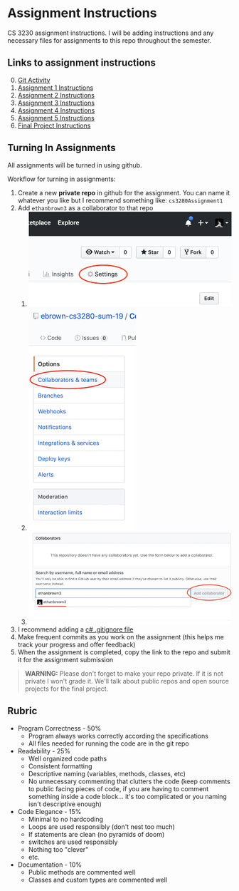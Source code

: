 # Assignment Instructions #

CS 3230 assignment instructions. I will be adding instructions and any necessary files for assignments to this repo throughout the semester.

## Links to assignment instructions ##

0. [Git Activity](GitActivity.md)
1. [Assignment 1 Instructions](Assignment1.md)
2. [Assignment 2 Instructions](Assignment2.md)
3. [Assignment 3 Instructions](Assignment3.md)
4. [Assignment 4 Instructions](Assignment4.md)
5. [Assignment 5 Instructions](Assignment5.md)
6. [Final Project Instructions](FinalProject.md)

## Turning In Assignments ##

All assignments will be turned in using github.

Workflow for turning in assignments:

1. Create a new **private repo** in github for the assignment. You can name it whatever you like but I recommend something like: `cs3280Assignment1`
2. Add `ethanbrown3` as a collaborator to that repo
   1. ![settings](images/repo-settings.png)
   2. ![collaborators](images/repo-collaborators.png)
   3. ![add collaborator](images/repo-add-collaborator.png)
3. I recommend adding a [c# .gitignore file](https://www.gitignore.io/api/csharp)
4. Make frequent commits as you work on the assignment (this helps me track your progress and offer feedback)
5. When the assignment is completed, copy the link to the repo and submit it for the assignment submission

> **WARNING:** Please don't forget to make your repo private. If it is not private I won't grade it. We'll talk about public repos and open source projects for the final project.

## Rubric ##



* Program Correctness - 50%
  * Program always works correctly according the specifications
  * All files needed for running the code are in the git repo
* Readability - 25%
  * Well organized code paths
  *  Consistent formatting
  * Descriptive naming (variables, methods, classes, etc)
  * No unnecessary commenting that clutters the code (keep comments to public facing pieces of code, if you are having to comment something inside a code block... it's too complicated or you naming isn't descriptive enough)
* Code Elegance - 15%
  * Minimal to no hardcoding
  * Loops are used responsibly (don't nest too much)
  * If statements are clean (no pyramids of doom)
  * switches are used responsibly
  * Nothing too "clever"
  * etc.
* Documentation - 10%
  * Public methods are commented well
  * Classes and custom types are commented well
